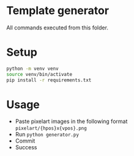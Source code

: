 # Template generator

All commands executed from this folder.

# Setup
```bash
python -m venv venv
source venv/bin/activate
pip install -r requirements.txt
```

# Usage
* Paste pixelart images in the following format `pixelart/{hpos}x{vpos}.png`
* Run `python generator.py`
* Commit
* Success